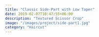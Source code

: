 ```yaml
---
title: "Classic Side‑Part with Low Taper"
date: 2019-02-07T10:47:55+06:00
description: "Textured Scissor Crop"
image: "/images/project/side-part1.jpg"
category: "Haircut"
---
```

